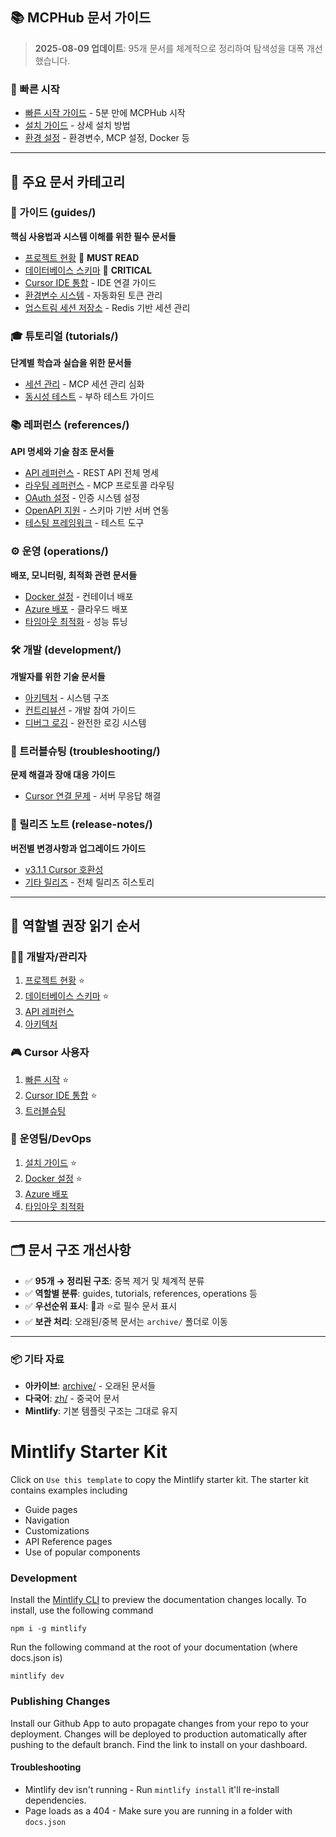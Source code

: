 ## 📚 MCPHub 문서 가이드

> **2025-08-09 업데이트**: 95개 문서를 체계적으로 정리하여 탐색성을 대폭 개선했습니다.

### 🚀 빠른 시작
- [빠른 시작 가이드](quickstart.mdx) - 5분 만에 MCPHub 시작
- [설치 가이드](installation.mdx) - 상세 설치 방법
- [환경 설정](configuration/) - 환경변수, MCP 설정, Docker 등

---

## 📂 주요 문서 카테고리

### 📖 가이드 (guides/)
**핵심 사용법과 시스템 이해를 위한 필수 문서들**
- [프로젝트 현황](guides/mcphub-project-status.md) 🌟 **MUST READ**
- [데이터베이스 스키마](guides/database-schema.md) 🌟 **CRITICAL**
- [Cursor IDE 통합](guides/cursor-ide-integration.md) - IDE 연결 가이드
- [환경변수 시스템](guides/mcphub-env-var-system.md) - 자동화된 토큰 관리
- [업스트림 세션 저장소](guides/upstream-session-store.md) - Redis 기반 세션 관리

### 🎓 튜토리얼 (tutorials/)
**단계별 학습과 실습을 위한 문서들**
- [세션 관리](tutorials/session-management.md) - MCP 세션 관리 심화
- [동시성 테스트](tutorials/concurrency-test.md) - 부하 테스트 가이드

### 📚 레퍼런스 (references/)
**API 명세와 기술 참조 문서들**
- [API 레퍼런스](references/api-reference.md) - REST API 전체 명세
- [라우팅 레퍼런스](references/routing-reference.md) - MCP 프로토콜 라우팅
- [OAuth 설정](references/oauth-setup-guide.md) - 인증 시스템 설정
- [OpenAPI 지원](references/openapi-support.md) - 스키마 기반 서버 연동
- [테스팅 프레임워크](references/testing-framework.md) - 테스트 도구

### ⚙️ 운영 (operations/)
**배포, 모니터링, 최적화 관련 문서들**
- [Docker 설정](operations/docker-setup.md) - 컨테이너 배포
- [Azure 배포](operations/azure-container-apps-deployment.md) - 클라우드 배포
- [타임아웃 최적화](operations/timeout-optimization-2025-08-09.md) - 성능 튜닝

### 🛠️ 개발 (development/)
**개발자를 위한 기술 문서들**
- [아키텍처](development/architecture.mdx) - 시스템 구조
- [컨트리뷰션](development/contributing.mdx) - 개발 참여 가이드
- [디버그 로깅](development/debug-logging.md) - 완전한 로깅 시스템

### 🚨 트러블슈팅 (troubleshooting/)
**문제 해결과 장애 대응 가이드**
- [Cursor 연결 문제](troubleshooting/cursor-deadlock-fix-2025-08-09.md) - 서버 무응답 해결

### 📝 릴리즈 노트 (release-notes/)
**버전별 변경사항과 업그레이드 가이드**
- [v3.1.1 Cursor 호환성](release-notes/v3.1.1-cursor-compatibility-2025-08-08.md)
- [기타 릴리즈](release-notes/) - 전체 릴리즈 히스토리

---

## 🎯 역할별 권장 읽기 순서

### 👨‍💻 개발자/관리자
1. [프로젝트 현황](guides/mcphub-project-status.md) ⭐
2. [데이터베이스 스키마](guides/database-schema.md) ⭐
3. [API 레퍼런스](references/api-reference.md)
4. [아키텍처](development/architecture.mdx)

### 🎮 Cursor 사용자
1. [빠른 시작](quickstart.mdx) ⭐
2. [Cursor IDE 통합](guides/cursor-ide-integration.md) ⭐
3. [트러블슈팅](troubleshooting/cursor-deadlock-fix-2025-08-09.md)

### 🚀 운영팀/DevOps
1. [설치 가이드](installation.mdx) ⭐
2. [Docker 설정](operations/docker-setup.md) ⭐
3. [Azure 배포](operations/azure-container-apps-deployment.md)
4. [타임아웃 최적화](operations/timeout-optimization-2025-08-09.md)

---

## 🗂️ 문서 구조 개선사항

- ✅ **95개 → 정리된 구조**: 중복 제거 및 체계적 분류
- ✅ **역할별 분류**: guides, tutorials, references, operations 등
- ✅ **우선순위 표시**: 🌟과 ⭐로 필수 문서 표시
- ✅ **보관 처리**: 오래된/중복 문서는 `archive/` 폴더로 이동

---

### 📦 기타 자료
- **아카이브**: [archive/](archive/) - 오래된 문서들
- **다국어**: [zh/](zh/) - 중국어 문서
- **Mintlify**: 기본 템플릿 구조는 그대로 유지

# Mintlify Starter Kit

Click on `Use this template` to copy the Mintlify starter kit. The starter kit contains examples including

- Guide pages
- Navigation
- Customizations
- API Reference pages
- Use of popular components

### Development

Install the [Mintlify CLI](https://www.npmjs.com/package/mintlify) to preview the documentation changes locally. To install, use the following command

```
npm i -g mintlify
```

Run the following command at the root of your documentation (where docs.json is)

```
mintlify dev
```

### Publishing Changes

Install our Github App to auto propagate changes from your repo to your deployment. Changes will be deployed to production automatically after pushing to the default branch. Find the link to install on your dashboard. 

#### Troubleshooting

- Mintlify dev isn't running - Run `mintlify install` it'll re-install dependencies.
- Page loads as a 404 - Make sure you are running in a folder with `docs.json`

